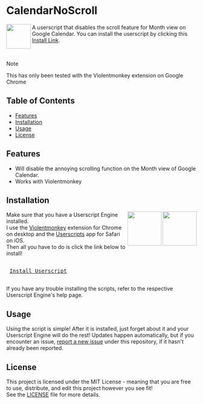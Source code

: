 # CalendarNoScroll

<img align="left" height="65vw" src="https://repository-images.githubusercontent.com/690376338/77d3ac11-d2ce-4cd4-9203-c2d3941815b3">

A userscript that disables the scroll feature for Month view on Google Calendar. You can install the userscript by clicking this [Install Link](https://github.com/Oshanotter/CalendarNoScroll/raw/main/CalendarNoScroll.user.js).

</br>

> [!NOTE]  
> This has only been tested with the Violentmonkey extension on Google Chrome

## Table of Contents

- [Features](#features)
- [Installation](#installation)
- [Usage](#usage)
- [License](#license)

## Features

- Will disable the annoying scrolling function on the Month view of Google Calendar.
- Works with Violentmonkey

## Installation
<a href="https://apps.apple.com/xk/app/userscripts/id1463298887">
<img align="right" height="90vw" src="https://is1-ssl.mzstatic.com/image/thumb/Purple116/v4/e1/bf/c0/e1bfc04c-2745-5942-dcfc-e5f73d7874ad/AppIcon-85-220-4-2x.png/460x0w.webp">
</a>
<a href="https://chromewebstore.google.com/detail/violentmonkey/jinjaccalgkegednnccohejagnlnfdag">
<img align="right" height="90vw" src="https://violentmonkey.github.io/static/vm-6437e4e5a400c6eff1c23ead4d549b0a.png">
</a>


Make sure that you have a Userscript Engine installed.  
I use the [Violentmonkey](https://chromewebstore.google.com/detail/violentmonkey/jinjaccalgkegednnccohejagnlnfdag) extension for Chrome on desktop and the [Userscripts](https://apps.apple.com/xk/app/userscripts/id1463298887) app for Safari on iOS.  
Then all you have to do is click the link below to install!  

<kbd> <br> [Install Userscript](https://github.com/Oshanotter/CalendarNoScroll/raw/main/CalendarNoScroll.user.js) <br> </kbd>

If you have any trouble installing the scripts, refer to the respective Userscript Engine's help page.

## Usage

Using the script is simple! After it is installed, just forget about it and your Userscript Engine will do the rest!
Updates happen automatically, but if you encounter an issue, [report a new issue](../../issues) under this repository, if it hasn't already been reported. 

## License

This project is licensed under the MIT License - meaning that you are free to use, distribute, and edit this project however you see fit!  
See the [LICENSE](./LICENSE) file for more details.

